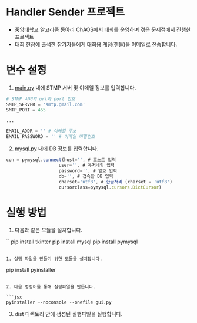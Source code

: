 # Handler Sender 프로젝트


- 중앙대학교 알고리즘 동아리 ChAOS에서 대회를 운영하며 겪은 문제점에서 진행한 프로젝트
- 대회 현장에 출석한 참가자들에게 대회용 계정(핸들)을 이메일로 전송합니다.

# 변수 설정


1. [main.py](http://main.py) 내에 STMP 서버 및 이메일 정보를 입력합니다.

```python
# STMP 서버의 url과 port 번호
SMTP_SERVER = 'smtp.gmail.com'
SMTP_PORT = 465

...

EMAIL_ADDR = '' # 이메일 주소
EMAIL_PASSWORD = '' # 이메일 비밀번호
```

2. [mysql.py](http://mysql.py) 내에 DB 정보를 입력합니다.

```jsx
con = pymysql.connect(host='', # 호스트 입력
                    user='', # 유저네임 입력
                    password='', # 암호 입력
                    db='', # 접속할 DB 입력
                    charset='utf8', # 한글처리 (charset = 'utf8')
                    cursorclass=pymysql.cursors.DictCursor)
```

# 실행 방법

1. 다음과 같은 모듈을 설치합니다.

``
pip install tkinter
pip install mysql
pip install pymysql
```

1. 실행 파일을 만들기 위한 모듈을 설치합니다.

```
pip install pyinstaller
```

2. 다음 명령어를 통해 실행파일을 만듭니다.

```jsx
pyinstaller --noconsole --onefile gui.py
```

3. dist 디렉토리 안에 생성된 실행파일을 실행합니다.
